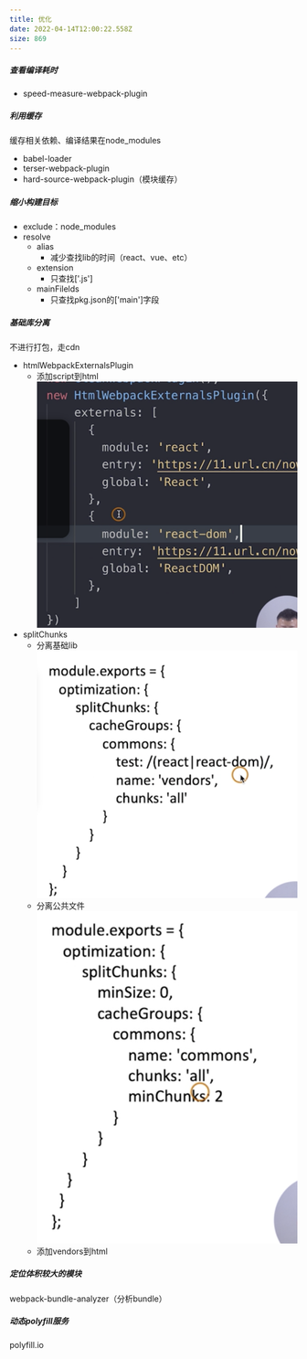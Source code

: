 ```yaml
---
title: 优化
date: 2022-04-14T12:00:22.558Z
size: 869
---
```

##### 查看编译耗时

- speed-measure-webpack-plugin

##### 利用缓存

缓存相关依赖、编译结果在node_modules

- babel-loader
- terser-webpack-plugin
- hard-source-webpack-plugin（模块缓存）

##### 缩小构建目标

- exclude：node_modules
- resolve
  - alias
    - 减少查找lib的时间（react、vue、etc）
  - extension
    - 只查找['.js']
  - mainFilelds
    - 只查找pkg.json的['main']字段

##### 基础库分离

不进行打包，走cdn

- htmlWebpackExternalsPlugin
  - 添加script到html
  ![1](../../../public/webpack/externals.png)
- splitChunks
  - 分离基础lib
  ![1](../../../public/webpack/vendors.png)
  - 分离公共文件
  ![1](../../../public/webpack/all.png)
  - 添加vendors到html

##### 定位体积较大的模块

webpack-bundle-analyzer（分析bundle）

##### 动态polyfill服务

polyfill.io

